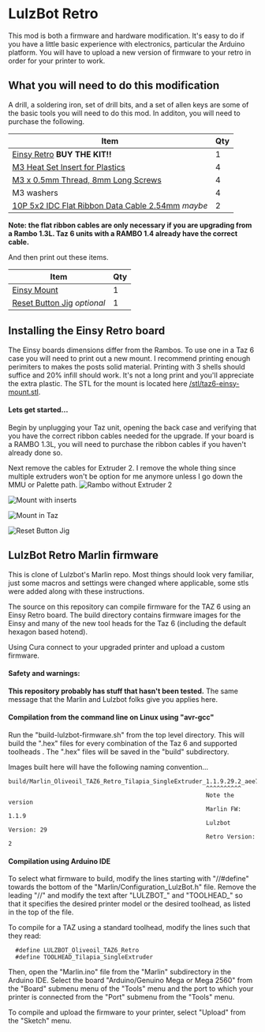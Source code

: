 # LulzBot Retro

This mod is both a firmware and hardware modification.  It's easy to do if you have a little basic experience with electronics, particular the Arduino platform.  You will have to upload a new version of firmware to your retro in order for your printer to work.

## What you will need to do this modification

A drill, a soldering iron, set of drill bits, and a set of allen keys are some of the basic tools you will need to do this mod.  In additon, you will need to purchase the following.

| Item                                                   | Qty |
| ------------------------------------------------------ | --- |
| [Einsy Retro][1] **BUY THE KIT!!**                     |   1 |
| [M3 Heat Set Insert for Plastics][2]                   |   4 |
| [M3 x 0.5mm Thread, 8mm Long Screws][3]                |   4 |
| M3 washers                                             |   4 |
| [10P 5x2 IDC Flat Ribbon Data Cable 2.54mm][4] _maybe_ |   2 |

**Note: the flat ribbon cables are only necessary if you are upgrading from a Rambo 1.3L.  Taz 6 units with a RAMBO 1.4 already have the correct cable.**

And then print out these items.

| Item                                           | Qty |
| ---------------------------------------------- | --- |
| [Einsy Mount][stl-1]                           |   1 |
| [Reset Button Jig][stl-2] _optional_           |   1 |

## Installing the Einsy Retro board

The Einsy boards dimensions differ from the Rambos.  To use one in a Taz 6 case you will need to print out a new mount.  I recommend printing enough perimiters to makes the posts solid material.  Printing with 3 shells should suffice and 20% infill should work.  It's not a long print and you'll appreciate the extra plastic.  The STL for the mount is located here  [/stl/taz6-einsy-mount.stl][stl-1].

#### Lets get started...

Begin by unplugging your Taz unit, opening the back case and verifying that you have the correct ribbon cables needed for the upgrade.  If your board is a RAMBO 1.3L, you will need to purchase the ribbon cables if you haven't already done so.

Next remove the cables for Extruder 2.  I remove the whole thing since multiple extruders won't be option for me anymore unless I go down the MMU or Palette path.
![Rambo without Extruder 2][img-1]

![Mount with inserts][img-2]

![Mount in Taz][img-3]

![Reset Button Jig][img-4]

## LulzBot Retro Marlin firmware

This is clone of Lulzbot's Marlin repo.  Most things should look very familiar, just some macros and settings were changed where applicable, some stls were added along with these instructions.

The source on this repository can compile firmware for the TAZ 6 using an Einsy Retro board.  The build directory contains firmware images for the Einsy and many of the new tool heads for the Taz 6 (including the default hexagon based hotend).  

Using Cura connect to your upgraded printer and upload a custom firmware.

#### Safety and warnings:

**This repository probably has stuff that hasn't been tested.**  The same message that the Marlin and Lulzbot folks give you applies here.

#### Compilation from the command line on Linux using "avr-gcc"

Run the "build-lulzbot-firmware.sh" from the top level directory. This will build the ".hex" files for every combination of the Taz 6 and supported toolheads . The ".hex" files will be saved in the "build" subdirectory.

Images built here will have the following naming convention...
```
build/Marlin_Oliveoil_TAZ6_Retro_Tilapia_SingleExtruder_1.1.9.29.2_aee71de48.hex
                                                        ^^^^^^^^^^
                                                        Note the version
                                                        Marlin FW: 1.1.9
                                                        Lulzbot Version: 29
                                                        Retro Version: 2                                     
```

#### Compilation using Arduino IDE

To select what firmware to build, modify the lines starting with "//#define" towards the bottom of the "Marlin/Configuration_LulzBot.h" file. Remove the leading "//" and modify the text after "LULZBOT_" and "TOOLHEAD_" so that it specifies the desired printer model or the desired toolhead, as listed in the top of the file.

To compile for a TAZ using a standard toolhead, modify the lines such that they read:
```
  #define LULZBOT_Oliveoil_TAZ6_Retro
  #define TOOLHEAD_Tilapia_SingleExtruder
```
Then, open the "Marlin.ino" file from the "Marlin" subdirectory in the Arduino IDE. Select the board "Arduino/Genuino Mega or Mega 2560" from the "Board" submenu menu of the "Tools" menu and the port to which your printer is connected from the "Port" submenu from the "Tools" menu.

To compile and upload the firmware to your printer, select "Upload" from the "Sketch" menu.


[1]: https://ultimachine.com/products/einsy-retro
[2]: https://www.mcmaster.com/catalog/124/3395
[3]: https://www.mcmaster.com/94500a222
[4]: https://www.amazon.com/gp/product/B07FZXKN4K/ref=oh_aui_detailpage_o01_s00?ie=UTF8&psc=1

[stl-1]: https://github.com/supermanny81/marlin-taz6-retro/blob/master/stl/taz6-einsy-mount.stl
[stl-2]: https://github.com/supermanny81/marlin-taz6-retro/blob/master/stl/reset-button-jig.stl

[img-1]: https://raw.githubusercontent.com/supermanny81/marlin-taz6-retro/master/media/taz6-rambo-1.3L.jpg
[img-2]: https://raw.githubusercontent.com/supermanny81/marlin-taz6-retro/master/media/mount-with-inserts.jpg
[img-3]: https://raw.githubusercontent.com/supermanny81/marlin-taz6-retro/master/media/mount-in-taz.jpg
[img-4]: https://raw.githubusercontent.com/supermanny81/marlin-taz6-retro/master/media/mount-in-taz.jpg
